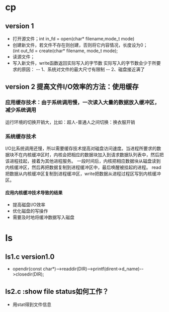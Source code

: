 # cp
## version 1
- 打开源文件；int in_fd = open(char* filename,mode_t mode)
- 创建新文件，若文件不存在则创建，否则将它内容情况，长度设为0；   
(int out_fd = create(char* filename, mode_t mode);
- 读源文件；
- 写入新文件，write函数返回实际写入的字节数
实际写入的字节数会少于所要求的原因：
-- 1、系统对文件的最大尺寸有限制
-- 2、磁盘接近满了

## version 2 提高文件I/O效率的方法：使用缓存
###  应用缓存技术：由于系统调用慢，一次读入大量的数据放入缓冲区，减少系统调用
运行环境的切换开销大，比如：超人-普通人之间切换：换衣服开销
### 系统缓存技术
I/O比系统调用还慢，所以需要缓存技术提高对磁盘访问速度。当进程所要求的数据块不在内核缓冲区时，内核会把相应的数据块加入到请求数据队列表中，然后把该进程挂起，接着为其他进程服务。
一段时间后，内核把相应数据块从磁盘读到内核缓冲区，然后再把数据复制到进程缓冲区中，最后唤醒被挂起的进程。
read把数据从内核缓冲区复制到进程缓冲区，write把数据从进程过程区写到内核缓冲区。
#### 应用内核缓冲技术导致的结果
- 提高磁盘I/O效率
- 优化磁盘的写操作
- 需要及时地将缓冲数据写入磁盘
    ​

# ls 
## ls1.c version1.0
- opendir(const char*)-->readdir(DIR)-->printf(dirent->d_name)-->closedir(DIR);
## ls2.c :show file status如何工作？
- 用stat得到文件信息




